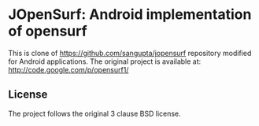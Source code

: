 JOpenSurf: Android implementation of opensurf
==========================================

This is clone of https://github.com/sangupta/jopensurf repository modified for Android applications. 
The original project is available at: http://code.google.com/p/opensurf1/

License
-------
The project follows the original 3 clause BSD license.
